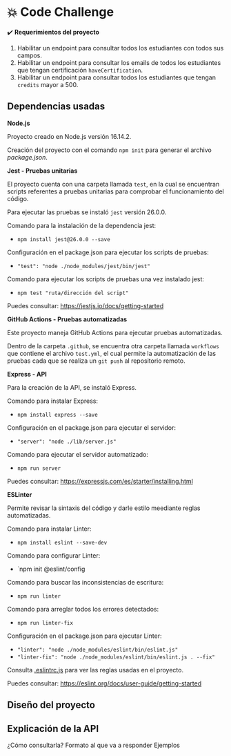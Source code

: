 # 💥 Code Challenge

✔️ **Requerimientos del proyecto**

1. Habilitar un endpoint para consultar todos los estudiantes con todos sus campos.
2. Habilitar un endpoint para consultar los emails de todos los estudiantes que tengan certificación `haveCertification`.
3. Habilitar un endpoint para consultar todos los estudiantes que tengan `credits` mayor a 500.

## Dependencias usadas 

**Node.js**

Proyecto creado en Node.js versión 16.14.2.

Creación del proyecto con el comando `npm init` para generar el archivo *package.json*.

**Jest - Pruebas unitarias**

El proyecto cuenta con una carpeta llamada `test`, en la cual se encuentran scripts referentes a pruebas unitarias para comprobar el funcionamiento del código. 

Para ejecutar las pruebas se instaló `jest` versión 26.0.0.

Comando para la instalación de la dependencia jest: 
+ `npm install jest@26.0.0 --save`
  
Configuración en el package.json para ejecutar los scripts de pruebas: 
+ `"test": "node ./node_modules/jest/bin/jest"`

Comando para ejecutar los scripts de pruebas una vez instalado jest: 
+ `npm test "ruta/dirección del script"`

Puedes consultar: <https://jestjs.io/docs/getting-started>

**GitHub Actions - Pruebas automatizadas**

Este proyecto maneja GitHub Actions para ejecutar pruebas automatizadas.

Dentro de la carpeta `.github`, se encuentra otra carpeta llamada `workflows` que contiene el archivo `test.yml`, el cual permite la automatización de las pruebas cada que se realiza un `git push` al repositorio remoto.

**Express - API**

Para la creación de la API, se instaló Express.

Comando para instalar Express:
+ `npm install express --save`

Configuración en el package.json para ejecutar el servidor:
+  `"server": "node ./lib/server.js"`

Comando para ejecutar el servidor automatizado:
+ `npm run server`

Puedes consultar: <https://expressjs.com/es/starter/installing.html>

**ESLinter**

Permite revisar la sintaxis del código y darle estilo meediante reglas automatizadas.

Comando para instalar Linter:
+ `npm install eslint --save-dev`

Comando para configurar Linter:
+ `npm init @eslint/config
  
Comando para buscar las inconsistencias de escritura:
+ `npm run linter`

Comando para arreglar todos los errores detectados:
+ `npm run linter-fix`

Configuración en el package.json para ejecutar Linter:
+  `"linter": "node ./node_modules/eslint/bin/eslint.js"`
+  `"linter-fix": "node ./node_modules/eslint/bin/eslint.js . --fix"`

Consulta [.eslintrc.js](https://github.com/DanielaBeltranCruz/Code-Challenge/blob/master/.eslintrc.js) para ver las reglas usadas en el proyecto. 

Puedes consultar: <https://eslint.org/docs/user-guide/getting-started>

## Diseño del proyecto

## Explicación de la API

¿Cómo consultarla?
Formato al que va a responder
Ejemplos